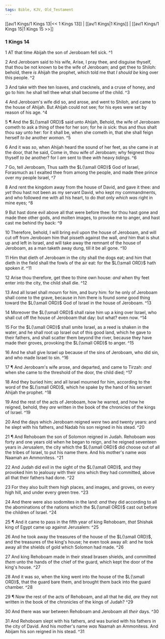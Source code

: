 ```yaml
---
tags: Bible, KJV, Old_Testament
---
```


[[av/1 Kings/1 Kings 13|<< 1 Kings 13]] | [[av/1 Kings|1 Kings]] | [[av/1 Kings/1 Kings 15|1 Kings 15 >>]]

### 1 Kings 14

1 AT that time Abijah the son of Jeroboam fell sick. ^1

2 And Jeroboam said to his wife, Arise, I pray thee, and disguise thyself, that thou be not known to be the wife of Jeroboam; and get thee to Shiloh: behold, there _is_ Ahijah the prophet, which told me that _I_ _should_ _be_ king over this people. ^2

3 And take with thee ten loaves, and cracknels, and a cruse of honey, and go to him: he shall tell thee what shall become of the child. ^3

4 And Jeroboam's wife did so, and arose, and went to Shiloh, and came to the house of Ahijah. But Ahijah could not see; for his eyes were set by reason of his age. ^4

5 ¶ And the $L{\small ORD}$ said unto Ahijah, Behold, the wife of Jeroboam cometh to ask a thing of thee for her son; for he _is_ sick: thus and thus shalt thou say unto her: for it shall be, when she cometh in, that she shall feign herself _to_ _be_ another _woman_. ^5

6 And it was _so_, when Ahijah heard the sound of her feet, as she came in at the door, that he said, Come in, thou wife of Jeroboam; why feignest thou thyself _to_ _be_ another? for I _am_ sent to thee _with_ heavy _tidings_. ^6

7 Go, tell Jeroboam, Thus saith the $L{\small ORD}$ God of Israel, Forasmuch as I exalted thee from among the people, and made thee prince over my people Israel, ^7

8 And rent the kingdom away from the house of David, and gave it thee: and _yet_ thou hast not been as my servant David, who kept my commandments, and who followed me with all his heart, to do _that_ only _which_ _was_ right in mine eyes; ^8

9 But hast done evil above all that were before thee: for thou hast gone and made thee other gods, and molten images, to provoke me to anger, and hast cast me behind thy back: ^9

10 Therefore, behold, I will bring evil upon the house of Jeroboam, and will cut off from Jeroboam him that pisseth against the wall, _and_ him that is shut up and left in Israel, and will take away the remnant of the house of Jeroboam, as a man taketh away dung, till it be all gone. ^10

11 Him that dieth of Jeroboam in the city shall the dogs eat; and him that dieth in the field shall the fowls of the air eat: for the $L{\small ORD}$ hath spoken _it_. ^11

12 Arise thou therefore, get thee to thine own house: _and_ when thy feet enter into the city, the child shall die. ^12

13 And all Israel shall mourn for him, and bury him: for he only of Jeroboam shall come to the grave, because in him there is found _some_ good thing toward the $L{\small ORD}$ God of Israel in the house of Jeroboam. ^13

14 Moreover the $L{\small ORD}$ shall raise him up a king over Israel, who shall cut off the house of Jeroboam that day: but what? even now. ^14

15 For the $L{\small ORD}$ shall smite Israel, as a reed is shaken in the water, and he shall root up Israel out of this good land, which he gave to their fathers, and shall scatter them beyond the river, because they have made their groves, provoking the $L{\small ORD}$ to anger. ^15

16 And he shall give Israel up because of the sins of Jeroboam, who did sin, and who made Israel to sin. ^16

17 ¶ And Jeroboam's wife arose, and departed, and came to Tirzah: _and_ when she came to the threshold of the door, the child died; ^17

18 And they buried him; and all Israel mourned for him, according to the word of the $L{\small ORD}$, which he spake by the hand of his servant Ahijah the prophet. ^18

19 And the rest of the acts of Jeroboam, how he warred, and how he reigned, behold, they _are_ written in the book of the chronicles of the kings of Israel. ^19

20 And the days which Jeroboam reigned _were_ two and twenty years: and he slept with his fathers, and Nadab his son reigned in his stead. ^20

21 ¶ And Rehoboam the son of Solomon reigned in Judah. Rehoboam _was_ forty and one years old when he began to reign, and he reigned seventeen years in Jerusalem, the city which the $L{\small ORD}$ did choose out of all the tribes of Israel, to put his name there. And his mother's name _was_ Naamah an Ammonitess. ^21

22 And Judah did evil in the sight of the $L{\small ORD}$, and they provoked him to jealousy with their sins which they had committed, above all that their fathers had done. ^22

23 For they also built them high places, and images, and groves, on every high hill, and under every green tree. ^23

24 And there were also sodomites in the land: _and_ they did according to all the abominations of the nations which the $L{\small ORD}$ cast out before the children of Israel. ^24

25 ¶ And it came to pass in the fifth year of king Rehoboam, _that_ Shishak king of Egypt came up against Jerusalem: ^25

26 And he took away the treasures of the house of the $L{\small ORD}$, and the treasures of the king's house; he even took away all: and he took away all the shields of gold which Solomon had made. ^26

27 And king Rehoboam made in their stead brasen shields, and committed _them_ unto the hands of the chief of the guard, which kept the door of the king's house. ^27

28 And it was _so_, when the king went into the house of the $L{\small ORD}$, that the guard bare them, and brought them back into the guard chamber. ^28

29 ¶ Now the rest of the acts of Rehoboam, and all that he did, _are_ they not written in the book of the chronicles of the kings of Judah? ^29

30 And there was war between Rehoboam and Jeroboam all _their_ days. ^30

31 And Rehoboam slept with his fathers, and was buried with his fathers in the city of David. And his mother's name _was_ Naamah an Ammonitess. And Abijam his son reigned in his stead. ^31
